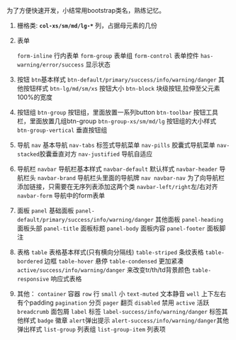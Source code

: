 为了方便快速开发，小结常用bootstrap类名，熟练记忆。
1. 栅格类:
**`col-xs/sm/md/lg-*`** 列，占据母元素的几份

2. 表单<form>
`form-inline` 行内表单
`form-group` 表单组
`form-control` 表单控件
`has-warning/error/success` 显示状态

3. 按钮
`btn`基本样式
`btn-default/primary/success/info/warning/danger`  其他按钮样式
`btn-lg/md/sm/xs` 按钮大小
`btn-block` 块级按钮,拉伸至父元素100%的宽度

4. 按钮组
`btn-group` 按钮组，里面放置一系列button
`btn-toolbar` 按钮工具栏，里面放置几组btn-group
`btn-group-xs/sm/md/lg` 按钮组的大小样式
`btn-group-vertical` 垂直按钮组

5. 导航
`nav` 基本导航
`nav-tabs` 标签式导航菜单 
`nav-pills` 胶囊式导航菜单 
`nav-stacked`胶囊垂直对方
`nav-justified` 导航自适应


6. 导航栏
`navbar` 导航栏基本样式
`navbar-default` 默认样式
`navbar-header` 导航栏头
`navbar-brand` 导航栏头里面的导航牌
`nav navbar-nav` 为了向导航栏添加链接，只需要在无序列表添加这两个类
`navbar-left/right`左/右对齐
`navbar-form` 导航中的form表单

7. 面板
`panel` 基础面板
`panel-default/primary/success/info/warning/danger` 其他面板 
`panel-heading` 面板头部 
`panel-title` 面板标题 
`panel-body` 面板内容 
`panel-footer` 面板脚注

8. 表格
`table` 表格基本样式(只有横向分隔线)
`table-striped` 条纹表格
`table-bordered` 边框
`table-hover` 悬停
`table-condensed` 更加紧凑
`active/success/info/warning/danger` 来改变tr/th/td背景颜色
`table-responsive` 响应式表格




9. 其他：
`container` 容器
`row` 行 
`small` 小
`text-muted` 文本静音
`well` 上下左右有个padding
`pagination` 分页
`pager` 翻页
`disabled` 禁用
`active` 活跃
`breadcrumb` 面包屑
`label` 标签
`label-success/info/warning/danger` 标签其他样式
`badge` 徽章
`alert`弹出提示
`alert-success/info/warning/danger`其他弹出样式
`list-group` 列表组
`list-group-item` 列表项
